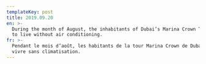 ```yaml
---
templateKey: post
title: 2019.09.20
en: >-
  During the month of August, the inhabitants of Dubai’s Marina Crown Tower had
  to live without air conditioning.
fr: >-
  Pendant le mois d’août, les habitants de la tour Marina Crown de Dubaï ont dû
  vivre sans climatisation.
---
```


